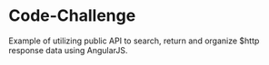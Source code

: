 # Code-Challenge
Example of utilizing public API to search, return and organize $http response data using AngularJS.

